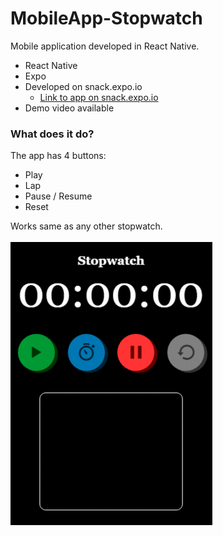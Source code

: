 # MobileApp-Stopwatch
Mobile application developed in React Native.



* React Native
* Expo
* Developed on snack.expo.io <br/>
  - [Link to app on snack.expo.io](https://snack.expo.io/@dacili/medi) 
* Demo video available


### What does it do?
The app has 4 buttons: 
  - Play
  - Lap
  - Pause / Resume
  - Reset
  
Works same as any other stopwatch.  


 ![alt text](https://github.com/Dacili/MobileApp-Stopwatch/blob/master/stopericaGIF.gif)


